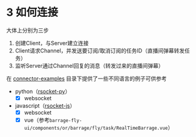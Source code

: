 # 3 如何连接

大体上分别为三步

1. 创建Client，与Server建立连接
2. Client请求Channel，并发送要订阅/取消订阅的任务ID（直播间弹幕转发任务）
3. 监听Server通过Channel回复的消息（转发过来的直播间弹幕）

在 [connector-examples](https://github.com/OrdinaryRoad-Project/ordinaryroad-barrage-fly/tree/main/connector-examples) 目录下提供了一些不同语言的例子可供参考

- python（[rsocket-py](https://rsocket.io/guides/rsocket-py)）
    - [x] websocket
- javascript（[rsocket-js](https://rsocket.io/guides/rsocket-js)）
    - [x] websocket
    - [x] vue（参考`barrage-fly-ui/components/or/barrage/fly/task/RealTimeBarrage.vue`）